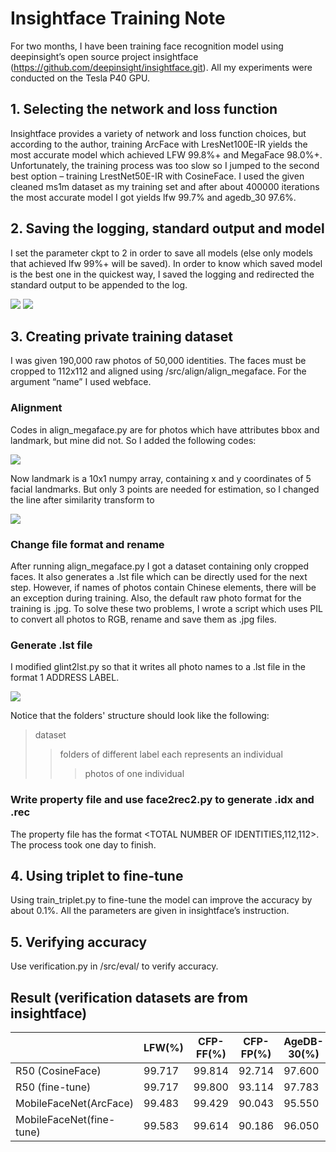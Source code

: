 # Insightface Training Note
For two months, I have been training face recognition model using deepinsight’s open source project insightface (https://github.com/deepinsight/insightface.git).
All my experiments were conducted on the Tesla P40 GPU.

## 1. Selecting the network and loss function
Insightface provides a variety of network and loss function choices, but according to the author, training ArcFace with LresNet100E-IR yields the most accurate model which achieved LFW 99.8%+ and MegaFace 98.0%+. Unfortunately, the training process was too slow so I jumped to the second best option – training LrestNet50E-IR with CosineFace. I used the given cleaned ms1m dataset as my training set and after about 400000 iterations the most accurate model I got yields lfw 99.7% and agedb_30 97.6%.

## 2. Saving the logging, standard output and model
I set the parameter ckpt to 2 in order to save all models (else only models that achieved lfw 99%+ will be saved). In order to know which saved model is the best one in the quickest way, I saved the logging and redirected the standard output to be appended to the log.

![](https://github.com/shangleyi/insightface-training-note/raw/master/QQ截图20180904110632.png)
![](https://github.com/shangleyi/insightface-training-note/raw/master/QQ截图20180904110723.png)

## 3. Creating private training dataset
I was given 190,000 raw photos of 50,000 identities. The faces must be cropped to 112x112 and aligned using /src/align/align_megaface. For the argument “name” I used webface.

### Alignment
Codes in align_megaface.py are for photos which have attributes bbox and landmark, but mine did not. So I added the following codes:

![](https://github.com/shangleyi/insightface-training-note/raw/master/QQ截图20180904105710.png)

Now landmark is a 10x1 numpy array, containing x and y coordinates of 5 facial landmarks. But only 3 points are needed for estimation, so I changed the line after similarity transform to

![](https://github.com/shangleyi/insightface-training-note/raw/master/QQ截图20180904110506.png)

### Change file format and rename
After running align_megaface.py I got a dataset containing only cropped faces. It also generates a .lst file which can be directly used for the next step.
However, if names of photos contain Chinese elements, there will be an exception during training. Also, the default raw photo format for the training is .jpg. To solve these two problems, I wrote a script which uses PIL to convert all photos to RGB, rename and save them as .jpg files.

### Generate .lst file
I modified glint2lst.py so that it writes all photo names to a .lst file in the format 1 ADDRESS LABEL.

![](https://github.com/shangleyi/insightface-training-note/raw/master/QQ截图20180905151902.png)

Notice that the folders' structure should look like the following:
>dataset
>>folders of different label each represents an individual
>>>photos of one individual

### Write property file and use face2rec2.py to generate .idx and .rec
The property file has the format <TOTAL NUMBER OF IDENTITIES,112,112>.
The process took one day to finish.

## 4. Using triplet to fine-tune
Using train_triplet.py to fine-tune the model can improve the accuracy by about 0.1%. All the parameters are given in insightface’s instruction.

## 5. Verifying accuracy
Use verification.py in /src/eval/ to verify accuracy.

## Result (verification datasets are from insightface)
|                           | LFW(%)  | CFP-FF(%)  | CFP-FP(%)  | AgeDB-30(%)  |
| ----------------          | ------  | ---------  | ---------  | -----------  |
| R50 (CosineFace)          | 99.717  | 99.814     | 92.714     | 97.600       |
| R50 (fine-tune)           | 99.717  | 99.800     | 93.114     | 97.783       |
| MobileFaceNet(ArcFace)    | 99.483  | 99.429     | 90.043     | 95.550       |
| MobileFaceNet(fine-tune)  | 99.583  | 99.614     | 90.186     | 96.050       |
